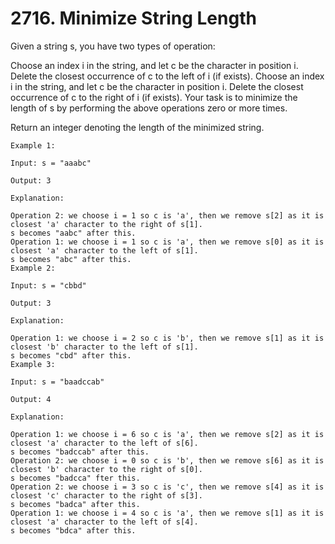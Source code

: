 # 2716. Minimize String Length

Given a string s, you have two types of operation:

Choose an index i in the string, and let c be the character in position i. Delete the closest occurrence of c to the left of i (if exists).
Choose an index i in the string, and let c be the character in position i. Delete the closest occurrence of c to the right of i (if exists).
Your task is to minimize the length of s by performing the above operations zero or more times.

Return an integer denoting the length of the minimized string.


```
Example 1:

Input: s = "aaabc"

Output: 3

Explanation:

Operation 2: we choose i = 1 so c is 'a', then we remove s[2] as it is closest 'a' character to the right of s[1].
s becomes "aabc" after this.
Operation 1: we choose i = 1 so c is 'a', then we remove s[0] as it is closest 'a' character to the left of s[1].
s becomes "abc" after this.
Example 2:

Input: s = "cbbd"

Output: 3

Explanation:

Operation 1: we choose i = 2 so c is 'b', then we remove s[1] as it is closest 'b' character to the left of s[1].
s becomes "cbd" after this.
Example 3:

Input: s = "baadccab"

Output: 4

Explanation:

Operation 1: we choose i = 6 so c is 'a', then we remove s[2] as it is closest 'a' character to the left of s[6].
s becomes "badccab" after this.
Operation 2: we choose i = 0 so c is 'b', then we remove s[6] as it is closest 'b' character to the right of s[0].
s becomes "badcca" fter this.
Operation 2: we choose i = 3 so c is 'c', then we remove s[4] as it is closest 'c' character to the right of s[3].
s becomes "badca" after this.
Operation 1: we choose i = 4 so c is 'a', then we remove s[1] as it is closest 'a' character to the left of s[4].
s becomes "bdca" after this.
```